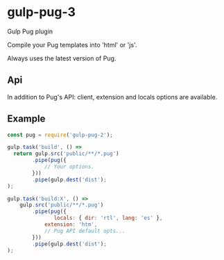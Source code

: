 # gulp-pug-3

Gulp Pug plugin

Compile your Pug templates into 'html' or 'js'.

Always uses the latest version of Pug.

## Api

In addition to Pug's API: client, extension and locals options are available. 

## Example

```javascript
const pug = require('gulp-pug-2');

gulp.task('build', () =>
  return gulp.src('public/**/*.pug')
        .pipe(pug({
            // Your options.
        }))
        .pipe(gulp.dest('dist');
);

gulp.task('build:X', () => 
    gulp.src('public/**/*.pug')
        .pipe(pug({
               locals: { dir: 'rtl', lang: 'es' },
            extension: 'htm',
            // Pug API default opts...
        }))
        .pipe(gulp.dest('dist');
);
```
